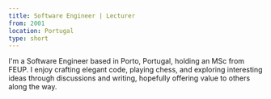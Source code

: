 ```yaml
---
title: Software Engineer | Lecturer
from: 2001
location: Portugal
type: short
---
```


I'm a Software Engineer based in Porto, Portugal, holding an MSc from FEUP. I enjoy crafting elegant code, playing chess, and exploring interesting ideas through discussions and writing, hopefully offering value to others along the way.
